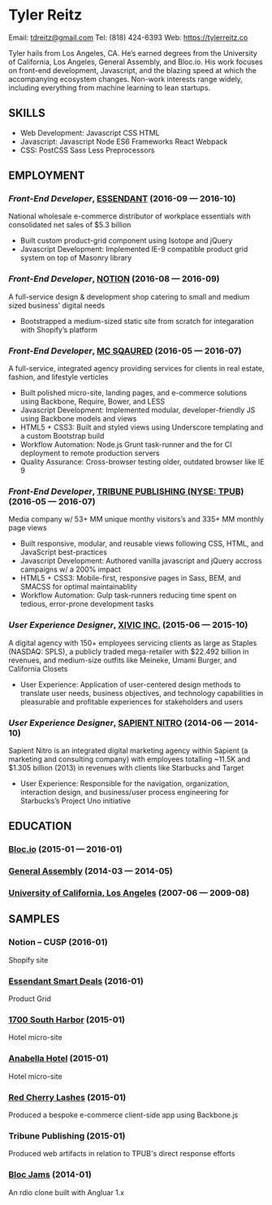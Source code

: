 Tyler Reitz
============
Email: tdreitz@gmail.com
Tel: (818) 424-6393
Web: https://tylerreitz.co

Tyler hails from Los Angeles, CA. He’s earned degrees from the University of California, Los Angeles, General Assembly, and Bloc.io. His work focuses on front-end development, Javascript, and the blazing speed at which the accompanying ecosystem changes. Non-work interests range widely, including everything from machine learning to lean startups.

## SKILLS

  - Web Development: Javascript CSS HTML 
  - Javascript: Javascript Node ES6 Frameworks React Webpack 
  - CSS: PostCSS Sass Less Preprocessors 

## EMPLOYMENT

### *Front-End Developer*, [ESSENDANT](https://www.essendant.com/) (2016-09 — 2016-10)

National wholesale e-commerce distributor of workplace essentials with consolidated net sales of $5.3 billion
  - Built custom product-grid component using Isotope and jQuery
  - Javascript Development: Implemented IE-9 compatible product grid system on top of Masonry library

### *Front-End Developer*, [NOTION](https://www.facebook.com/NotionCreativeAgency/) (2016-08 — 2016-09)

A full-service design & development shop catering to small and medium sized business’ digital needs
  - Bootstrapped a medium-sized static site from scratch for integaration with Shopify’s platform

### *Front-End Developer*, [MC SQAURED](https://e-mc2.com/) (2016-05 — 2016-07)

A full-service, integrated agency providing services for clients in real estate, fashion, and lifestyle verticles
  - Built polished micro-site, landing pages, and e-commerce solutions using Backbone, Require, Bower, and LESS
  - Javascript Development: Implemented modular, developer-friendly JS using Backbone models and views
  - HTML5 + CSS3: Built and styled views using Underscore templating and a custom Bootstrap build
  - Workflow Automation: Node.js Grunt task-runner and the for CI deployment to remote production servers
  - Quality Assurance: Cross-browser testing older, outdated browser like IE 9

### *Front-End Developer*, [TRIBUNE PUBLISHING (NYSE: TPUB)](https://e-mc2.com/) (2016-05 — 2016-07)

Media company w/ 53+ MM unique monthy visitors’s and 335+ MM monthly page views
  - Built responsive, modular, and reusable views following CSS, HTML, and JavaScript best-practices
  - Javascript Development: Authored vanilla javascript and jQuery accross campaigns w/ a 200% impact
  - HTML5 + CSS3: Mobile-first, responsive pages in Sass, BEM, and SMACSS for optimal maintainablity
  - Workflow Automation: Gulp task-runners reducing time spent on tedious, error-prone development tasks

### *User Experience Designer*, [XIVIC INC.](http://www.xivic.com/) (2015-06 — 2015-10)

A digital agency with 150+ employees servicing clients as large as Staples (NASDAQ: SPLS), a publicly traded mega-retailer with $22.492 billion in revenues, and medium-size outfits like Meineke, Umami Burger, and California Closets
  - User Experience: Application of user-centered design methods to translate user needs, business objectives, and technology capabilities in pleasurable and profitable experiences for stakeholders and users

### *User Experience Designer*, [SAPIENT NITRO](http://www.sapientnitro.com/en-us.html) (2014-06 — 2014-10)

Sapient Nitro is an integrated digital marketing agency within Sapient (a marketing and consulting company)  with employees totalling ~11.5K and $1.305 billion (2013) in revenues with clients like Starbucks and Target
  - User Experience: Responsible for the navigation, organization, interaction design, and business/user process engineering for Starbucks’s Project Uno initiative




## EDUCATION

### [Bloc.io](http://bloc.io/) (2015-01 — 2016-01)



### [General Assembly](https://generalassemb.ly/) (2014-03 — 2014-05)



### [University of California, Los Angeles](http://www.ucla.edu/) (2007-06 — 2009-08)





## SAMPLES

### Notion – CUSP (2016-01)

Shopify site

### [Essendant Smart Deals](https://github.com/tylerreitz/essendant) (2016-01)

Product Grid

### [1700 South Harbor](http://1700southharbor.com/) (2015-01)

Hotel micro-site

### [Anabella Hotel](http://1030westkatella.com/) (2015-01)

Hotel micro-site

### [Red Cherry Lashes](https://shopredcherry.com/) (2015-01)

Produced a bespoke e-commerce client-side app using Backbone.js

### Tribune Publishing (2015-01)

Produced web artifacts in relation to TPUB's direct response efforts

### [Bloc Jams](https://github.com/tylerreitz/bloc-jams-angular) (2014-01)

An rdio clone built with Angluar 1.x








